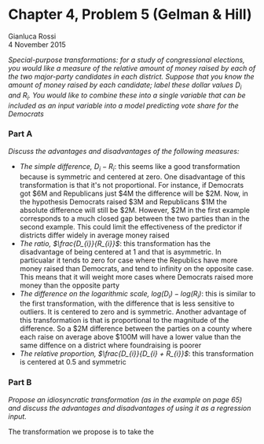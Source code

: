 # Chapter 4, Problem 5 (Gelman & Hill)
Gianluca Rossi  
4 November 2015  

*Special-purpose transformations: for a study of congressional elections, you would like a measure of the relative amount of money raised by each of the two major-party candidates in each district. Suppose that you know the amount of money raised by each candidate; label these dollar values $D_{i}$ and $R_{i}$. You would like to combine these into a single variable that can be included as an input variable into a model predicting vote share for the Democrats*


### Part A

*Discuss the advantages and disadvantages of the following measures:*

* *The simple difference, $D_{i} − R_{i}$*: this seems like a good transformation because is symmetric and centered at zero. One disadvantage of this transformation is that it's not proportional. For instance, if Democrats got $6M and Republicans just $4M the difference will be $2M. Now, in the hypothesis Democrats raised $3M and Republicans $1M the absolute difference will still be $2M. However, $2M in the first example corresponds to a much closed gap between the two parties than in the second example. This could limit the effectiveness of the predictor if districts differ widely in average money raised
* *The ratio, $\frac{D_{i}}{R_{i}}$*: this transformation has the disadvantage of being centered at 1 and that is asymmetric. In particualar it tends to zero for case where the Republics have more money raised than Democrats, and tend to infinity on the opposite case. This means that it will weight more cases where Democrats raised more money than the opposite party
* *The difference on the logarithmic scale, $log(D_{i}) − log(R_{i})$*: this is similar to the first transformation, with the difference that is less sensitive to outliers. It is centered to zero and is symmetric. Another advantage of this transformation is that is proportional to the magnitude of the difference. So a $2M difference between the parties on a county where each raise on average above $100M will have a lower value than the same diffence on a district where foundraising is poorer
* *The relative proportion, $\frac{D_{i}}{D_{i} + R_{i}}$*: this transformation is centered at 0.5 and symmetric


### Part B

*Propose an idiosyncratic transformation (as in the example on page 65) and discuss the advantages and disadvantages of using it as a regression input.*

The transformation we propose is to take the 
